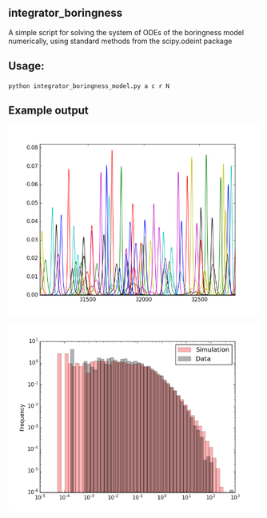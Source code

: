 ## integrator_boringness
A simple script for solving the system of ODEs of the boringness model numerically, using standard methods from the scipy.odeint package

## Usage:

`python integrator_boringness_model.py a c r N`

## Example output

![alt text](https://raw.githubusercontent.com/philipplorenz/integrator_boringness/master/output1.png)

![alt text](https://raw.githubusercontent.com/philipplorenz/integrator_boringness/master/output2.png)
